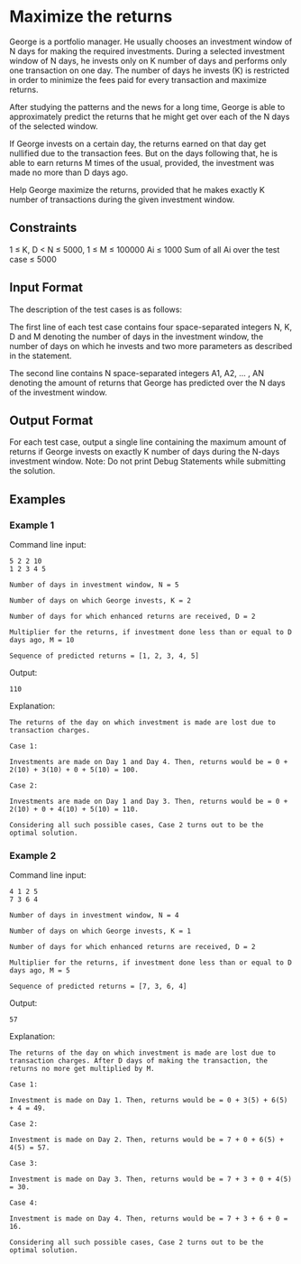 # Maximize the returns
George is a portfolio manager. He usually chooses an investment window of N days for making the required investments. During a selected investment window of N days, he invests only on K number of days and performs only one transaction on one day. The number of days he invests (K) is restricted in order to minimize the fees paid for every transaction and maximize returns.

After studying the patterns and the news for a long time, George is able to approximately predict the returns that he might get over each of the N days of the selected window.

If George invests on a certain day, the returns earned on that day get nullified due to the transaction fees. But on the days following that, he is able to earn returns M times of the usual, provided, the investment was made no more than D days ago.

Help George maximize the returns, provided that he makes exactly K number of transactions during the given investment window.

## Constraints
1 ≤ K, D < N ≤ 5000,
1 ≤ M ≤ 100000
Ai ≤ 1000
Sum of all Ai over the test case ≤ 5000
## Input Format
The description of the test cases is as follows:

The first line of each test case contains four space-separated integers N, K, D and M denoting the number of days in the investment window, the number of days on which he invests and two more parameters as described in the statement.

The second line contains N space-separated integers A1, A2, ... , AN denoting the amount of returns that George has predicted over the N days of the investment window.

## Output Format
For each test case, output a single line containing the maximum amount of returns if George invests on exactly K number of days during the N-days investment window.
Note: Do not print Debug Statements while submitting the solution.

## Examples
### Example 1
Command line input:
``` 
5 2 2 10
1 2 3 4 5
```
`Number of days in investment window, N = 5`

`Number of days on which George invests, K = 2`

`Number of days for which enhanced returns are received, D = 2`

`Multiplier for the returns, if investment done less than or equal to D days ago, M = 10`

`Sequence of predicted returns = [1, 2, 3, 4, 5]`

Output: 
```
110
```

Explanation:
```
The returns of the day on which investment is made are lost due to transaction charges.

Case 1:

Investments are made on Day 1 and Day 4. Then, returns would be = 0 + 2(10) + 3(10) + 0 + 5(10) = 100.

Case 2:

Investments are made on Day 1 and Day 3. Then, returns would be = 0 + 2(10) + 0 + 4(10) + 5(10) = 110.

Considering all such possible cases, Case 2 turns out to be the optimal solution.
```
### Example 2
Command line input:
```
4 1 2 5
7 3 6 4 
```
`Number of days in investment window, N = 4`

`Number of days on which George invests, K = 1`

`Number of days for which enhanced returns are received, D = 2`

`Multiplier for the returns, if investment done less than or equal to D days ago, M = 5`

`Sequence of predicted returns = [7, 3, 6, 4]`

Output: 
```
57
```

Explanation:
```
The returns of the day on which investment is made are lost due to transaction charges. After D days of making the transaction, the returns no more get multiplied by M.

Case 1:

Investment is made on Day 1. Then, returns would be = 0 + 3(5) + 6(5) + 4 = 49.

Case 2:

Investment is made on Day 2. Then, returns would be = 7 + 0 + 6(5) + 4(5) = 57.

Case 3:

Investment is made on Day 3. Then, returns would be = 7 + 3 + 0 + 4(5) = 30.

Case 4:

Investment is made on Day 4. Then, returns would be = 7 + 3 + 6 + 0 = 16.

Considering all such possible cases, Case 2 turns out to be the optimal solution.
```
